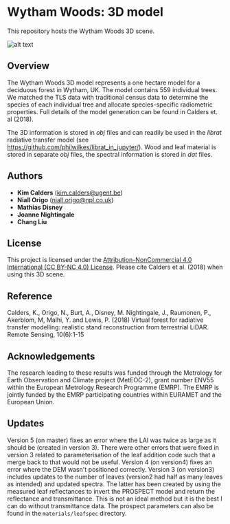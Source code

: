 # Wytham Woods: 3D model

This repository hosts the Wytham Woods 3D scene.

![alt text](http://www2.geog.ucl.ac.uk/~uceskca/trees.png?width=660&height=628&cropmode=none)

## Overview

The Wytham Woods 3D model represents a one hectare model for a deciduous forest in Wytham, UK. The model contains 559 individual trees. We matched the TLS data with traditional census data to determine the species of each individual tree and allocate species-specific radiometric properties.
Full details of the model generation can be found in Calders et. al (2018).

The 3D information is stored in *obj* files and can readily be used in the *librat* radiative transfer model (see https://github.com/philwilkes/librat_in_jupyter/). Wood and leaf material is stored in separate *obj* files, the spectral information is stored in *dat* files.

## Authors

* **Kim Calders** (kim.calders@ugent.be)
* **Niall Origo** (niall.origo@npl.co.uk)
* **Mathias Disney**
* **Joanne Nightingale**
* **Chang Liu**

## License

This project is licensed under the [Attribution-NonCommercial 4.0 International (CC BY-NC 4.0) License](https://creativecommons.org/licenses/by-nc/4.0/). Please cite Calders et al. (2018) when using this 3D scene. 

## Reference
Calders, K., Origo, N., Burt, A., Disney, M. Nightingale, J., Raumonen, P., Akerblom, M, Malhi, Y. and Lewis, P. (2018) Virtual forest for radiative transfer modelling: realistic stand reconstruction from terrestrial LiDAR. Remote Sensing, 10(6):1-15

## Acknowledgements
The research leading to these results was funded through the Metrology for Earth Observation and Climate project (MetEOC-2), grant number ENV55 within the European Metrology Research Programme (EMRP). The EMRP is jointly funded by the EMRP participating countries within EURAMET and the European Union.

## Updates
Version 5 (on master) fixes an error where the LAI was twice as large as it should be (created in version 3). There were other errors that were fixed in version 3 related to parameterisation of the leaf addition code such that a merge back to that would not be useful.
Version 4 (on version4) fixes an error where the DEM wasn't positioned correctly.
Version 3 (on version3) includes updates to the number of leaves (version2 had half as many leaves as intended) and updated spectra. The latter has been created by using the measured leaf reflectances to invert the PROSPECT model and return the reflectance and transmittance. This is not an ideal method but it is the best I can do without transmittance data. The prospect parameters can also be found in the `materials/leafspec` directory.
